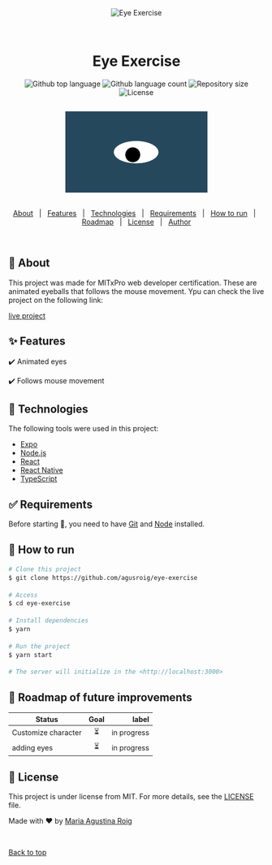 <div align="center" id="top"> 
  <img src="./.github/app.gif" alt="Eye Exercise" />

  &#xa0;

  <!-- <a href="https://eyeexercise.netlify.app">Demo</a> -->
</div>

<h1 align="center">Eye Exercise</h1>

<p align="center">
  <img alt="Github top language" src="https://img.shields.io/github/languages/top/agusroig/eye-exercise?color=56BEB8">

  <img alt="Github language count" src="https://img.shields.io/github/languages/count/agusroig/eye-exercise?color=fd8c73">

  <img alt="Repository size" src="https://img.shields.io/github/repo-size/agusroig/eye-exercise?color=58a6ff">

  <img alt="License" src="https://img.shields.io/github/license/agusroig/eye-exercise?color=bb58ff">

  <!-- <img alt="Github issues" src="https://img.shields.io/github/issues/agusroig/eye-exercise?color=56BEB8" /> -->

  <!-- <img alt="Github forks" src="https://img.shields.io/github/forks/agusroig/eye-exercise?color=56BEB8" /> -->

  <!-- <img alt="Github stars" src="https://img.shields.io/github/stars/agusroig/eye-exercise?color=56BEB8" /> -->
</p>

<!-- Status -->

<!-- <h4 align="center"> 
	🚧  Eye Exercise 🚀 Under construction...  🚧
</h4> 

<hr> -->
<p align="center" style="padding:15px;">
  <img width="280" src="images/oneeye.png">
</p>
<p align="center">
  <a href="#dart-about">About</a> &#xa0; | &#xa0; 
  <a href="#sparkles-features">Features</a> &#xa0; | &#xa0;
  <a href="#rocket-technologies">Technologies</a> &#xa0; | &#xa0;
  <a href="#white_check_mark-requirements">Requirements</a> &#xa0; | &#xa0;
  <a href="#checkered_flag-how-to-run">How to run</a> &#xa0; | &#xa0;
    <a href="#calendar-roadmap-of-future-improvements">Roadmap</a> &#xa0; | &#xa0;
  <a href="#memo-license">License</a> &#xa0; | &#xa0;
  <a href="https://github.com/agusroig" target="_blank">Author</a>
</p>


<br>

## :dart: About ##

This project was made for MITxPro web developer certification. These are animated eyeballs that follows the mouse movement. Ypu can check the live project on the following link:

[live project](https://agusroig.github.io/Eye-Exercise/)  

## :sparkles: Features ##

:heavy_check_mark: Animated eyes

:heavy_check_mark: Follows mouse movement

## :rocket: Technologies ##

The following tools were used in this project:

- [Expo](https://expo.io/)
- [Node.js](https://nodejs.org/en/)
- [React](https://pt-br.reactjs.org/)
- [React Native](https://reactnative.dev/)
- [TypeScript](https://www.typescriptlang.org/)

## :white_check_mark: Requirements ##

Before starting :checkered_flag:, you need to have [Git](https://git-scm.com) and [Node](https://nodejs.org/en/) installed.

## :checkered_flag: How to run ##

```bash
# Clone this project
$ git clone https://github.com/agusroig/eye-exercise

# Access
$ cd eye-exercise

# Install dependencies
$ yarn

# Run the project
$ yarn start

# The server will initialize in the <http://localhost:3000>
```
## :calendar: Roadmap of future improvements ##

| Status                        | Goal          | label  |
| ------------- |:-------------:| -----:|
| Customize character  | :hourglass_flowing_sand: | in progress |
| adding eyes  | :hourglass_flowing_sand: | in progress |

## :memo: License ##

This project is under license from MIT. For more details, see the [LICENSE](LICENSE.md) file.


Made with :heart: by <a href="https://github.com/agusroig" target="_blank">Maria Agustina Roig</a>

&#xa0;

<a href="#top">Back to top</a>
